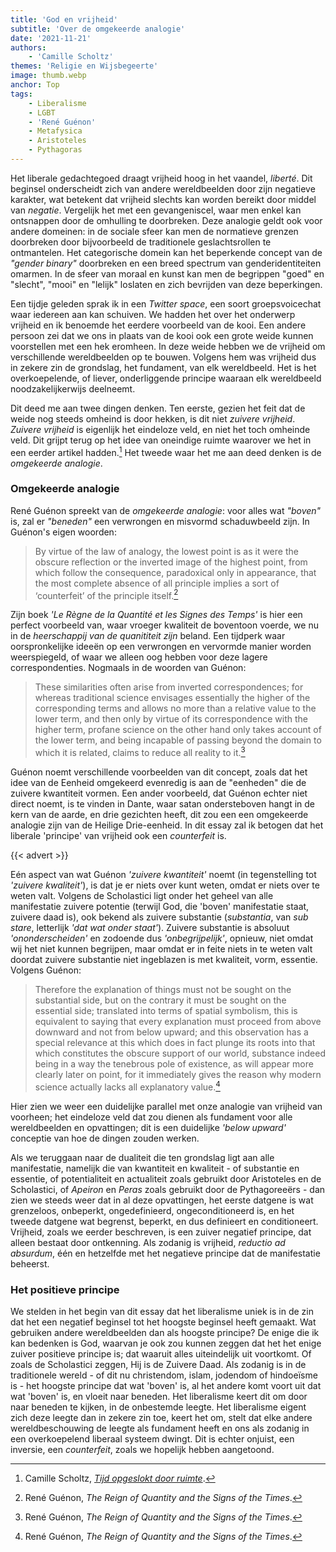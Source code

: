 ```yaml
---
title: 'God en vrijheid'
subtitle: 'Over de omgekeerde analogie'
date: '2021-11-21'
authors:
    - 'Camille Scholtz'
themes: 'Religie en Wijsbegeerte'
image: thumb.webp
anchor: Top
tags:
    - Liberalisme
    - LGBT
    - 'René Guénon'
    - Metafysica
    - Aristoteles
    - Pythagoras
---
```


Het liberale gedachtegoed draagt vrijheid hoog in het vaandel, *liberté*. Dit beginsel onderscheidt zich van andere wereldbeelden door zijn negatieve karakter, wat betekent dat vrijheid slechts kan worden bereikt door middel van *negatie*. Vergelijk het met een gevangeniscel, waar men enkel kan ontsnappen door de omhulling te doorbreken. Deze analogie geldt ook voor andere domeinen: in de sociale sfeer kan men de normatieve grenzen doorbreken door bijvoorbeeld de traditionele geslachtsrollen te ontmantelen. Het categorische domein kan het beperkende concept van de *"gender binary"* doorbreken en een breed spectrum van genderidentiteiten omarmen. In de sfeer van moraal en kunst kan men de begrippen "goed" en "slecht", "mooi" en "lelijk" loslaten en zich bevrijden van deze beperkingen.

Een tijdje geleden sprak ik in een _Twitter space_, een soort groepsvoicechat waar iedereen aan kan schuiven. We hadden het over het onderwerp vrijheid en ik benoemde het eerdere voorbeeld van de kooi. Een andere persoon zei dat we ons in plaats van de kooi ook een grote weide kunnen voorstellen met een hek eromheen. In deze weide hebben we de vrijheid om verschillende wereldbeelden op te bouwen. Volgens hem was vrijheid dus in zekere zin de grondslag, het fundament, van elk wereldbeeld. Het is het overkoepelende, of liever, onderliggende principe waaraan elk wereldbeeld noodzakelijkerwijs deelneemt.

Dit deed me aan twee dingen denken. Ten eerste, gezien het feit dat de weide nog steeds omheind is door hekken, is dit niet _zuivere vrijheid_. _Zuivere vrijheid_ is eigenlijk het eindeloze veld, en niet het toch omheinde veld. Dit grijpt terug op het idee van oneindige ruimte waarover we het in een eerder artikel hadden.[^1] Het tweede waar het me aan deed denken is de _omgekeerde analogie_.


### Omgekeerde analogie

René Guénon spreekt van de _omgekeerde analogie_: voor alles wat _"boven"_ is, zal er _"beneden"_ een verwrongen en misvormd schaduwbeeld zijn. In Guénon's eigen woorden:

>By virtue of the law of analogy, the lowest point is as it were the obscure reflection or the inverted image of the highest point, from which follow the consequence, paradoxical only in appearance, that the most complete absence of all principle implies a sort of ‘counterfeit’ of the principle itself.[^2]

Zijn boek _'Le Règne de la Quantité et les Signes des Temps'_ is hier een perfect voorbeeld van, waar vroeger kwaliteit de boventoon voerde, we nu in de _heerschappij van de quanititeit zijn_ beland. Een tijdperk waar oorspronkelijke ideeën op een verwrongen en vervormde manier worden weerspiegeld, of waar we alleen oog hebben voor deze lagere correspondenties. Nogmaals in de woorden van Guénon:

>These similarities often arise from inverted correspondences; for whereas traditional science envisages essentially the higher of the corresponding terms and allows no more than a relative value to the lower term, and then only by virtue of its correspondence with the higher term, profane science on the other hand only takes account of the lower term, and being incapable of passing beyond the domain to which it is related, claims to reduce all reality to it.[^2]

Guénon noemt verschillende voorbeelden van dit concept, zoals dat het idee van de Eenheid omgekeerd evenredig is aan de "eenheden" die de zuivere kwantiteit vormen. Een ander voorbeeld, dat Guénon echter niet direct noemt, is te vinden in Dante, waar satan ondersteboven hangt in de kern van de aarde, en drie gezichten heeft, dit zou een een omgekeerde analogie zijn van de Heilige Drie-eenheid. In dit essay zal ik betogen dat het liberale 'principe' van vrijheid ook een _counterfeit_ is.

{{< advert >}}

Eén aspect van wat Guénon _'zuivere kwantiteit'_ noemt (in tegenstelling tot _'zuivere kwaliteit'_), is dat je er niets over kunt weten, omdat er niets over te weten valt. Volgens de Scholastici ligt onder het geheel van alle manifestatie zuivere potentie (terwijl God, die 'boven' manifestatie staat, zuivere daad is), ook bekend als zuivere substantie (_substantia_, van _sub stare_, letterlijk _'dat wat onder staat'_). Zuivere substantie is absoluut _'ononderscheiden'_ en zodoende dus _'onbegrijpelijk'_, opnieuw, niet omdat wij het niet kunnen begrijpen, maar omdat er in feite niets in te weten valt doordat zuivere substantie niet ingeblazen is met kwaliteit, vorm, essentie. Volgens Guénon:

>Therefore the explanation of things must not be sought on the substantial side, but on the contrary it must be sought on the essential side; translated into terms of spatial symbolism, this is equivalent to saying that every explanation must proceed from above downward and not from below upward; and this observation has a special relevance at this which does in fact plunge its roots into that which constitutes the obscure support of our world, substance indeed being in a way the tenebrous pole of existence, as will appear more clearly later on point, for it immediately gives the reason why modern science actually lacks all explanatory value.[^2]

Hier zien we weer een duidelijke parallel met onze analogie van vrijheid van voorheen; het eindeloze veld dat zou dienen als fundament voor alle wereldbeelden en opvattingen; dit is een duidelijke _'below upward'_ conceptie van hoe de dingen zouden werken.

Als we teruggaan naar de dualiteit die ten grondslag ligt aan alle manifestatie, namelijk die van kwantiteit en kwaliteit - of substantie en essentie, of potentialiteit en actualiteit zoals gebruikt door Aristoteles en de Scholastici, of _Apeiron_ en _Peras_ zoals gebruikt door de Pythagoreeërs - dan zien we steeds weer dat in al deze opvattingen, het eerste datgene is wat grenzeloos, onbeperkt, ongedefinieerd, ongeconditioneerd is, en het tweede datgene wat begrenst, beperkt, en dus definieert en conditioneert. Vrijheid, zoals we eerder beschreven, is een zuiver negatief principe, dat alleen bestaat door ontkenning. Als zodanig is vrijheid, _reductio ad absurdum_, één en hetzelfde met het negatieve principe dat de manifestatie beheerst.


### Het positieve principe

We stelden in het begin van dit essay dat het liberalisme uniek is in de zin dat het een negatief beginsel tot het hoogste beginsel heeft gemaakt. Wat gebruiken andere wereldbeelden dan als hoogste principe? De enige die ik kan bedenken is God, waarvan je ook zou kunnen zeggen dat het het enige zuiver positieve principe is; dat waaruit alles uiteindelijk uit voortkomt. Of zoals de Scholastici zeggen, Hij is de Zuivere Daad. Als zodanig is in de traditionele wereld - of dit nu christendom, islam, jodendom of hindoeïsme is - het hoogste principe dat wat 'boven' is, al het andere komt voort uit dat wat 'boven' is, en vloeit naar beneden.  Het liberalisme keert dit om door naar beneden te kijken, in de onbestemde leegte. Het liberalisme eigent zich deze leegte dan in zekere zin toe, keert het om, stelt dat elke andere wereldbeschouwing de leegte als fundament heeft en ons als zodanig in een overkoepelend liberaal systeem dwingt. Dit is echter onjuist, een inversie, een _counterfeit_, zoals we hopelijk hebben aangetoond.


[^1]: Camille Scholtz, _[Tijd opgeslokt door ruimte](https://reactionair.nl/artikelen/tijd-opgeslokt-door-ruimte/)_.
[^2]: René Guénon, _The Reign of Quantity and the Signs of the Times_.
